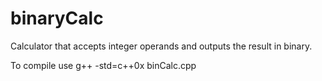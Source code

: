 # binaryCalc
Calculator that accepts integer operands and outputs the result in binary.

To compile use g++ -std=c++0x binCalc.cpp
